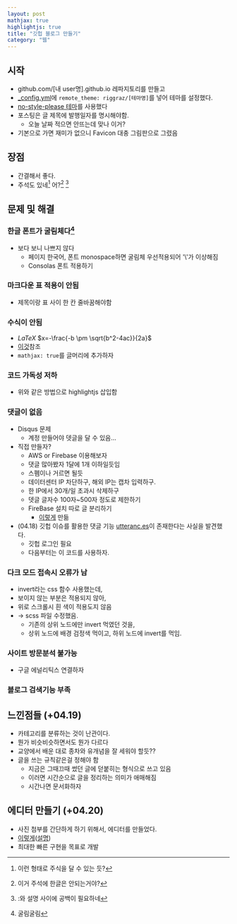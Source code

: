 ```yaml
---
layout: post
mathjax: true
highlightjs: true
title: "깃헙 블로그 만들기"
category: "웹"
---
```


## 시작

- github.com/\[내 user명\].github.io 레파지토리를 만들고
- [_config.yml](../comfig.yml)에 `remote_theme: riggraz/[테마명]`를 넣어 테마를 설정했다.
- [no-style-please 테마](https://github.com/riggraz/no-style-please)를 사용했다
- 포스팅은 글 제목에 발행일자를 명시해야함.
    - 오늘 날짜 적으면 안뜨는데 맞나 이거?
- 기본으로 가면 재미가 없으니 Favicon 대충 그림판으로 그렸음

## 장점

- 간결해서 좋다.
- 주석도 있네[^주석] 어?[^add] [^2]

## 문제 및 해결

### 한글 폰트가 굴림체다[^1]
- 보다 보니 나쁘지 않다
    - 페이지 한국어, 폰트 monospace하면 굴림체 우선적용되어 '\\'가 이상해짐
    - Consolas 폰트 적용하기

### 마크다운 표 적용이 안됨
- 제목이랑 표 사이 한 칸 줄바꿈해야함

### 수식이 안됨 
- $LaTeX$ $x=-\frac{-b \pm \sqrt{b^2-4ac}}{2a}$
- [이것](https://sgeos.github.io/github/jekyll/2016/08/21/adding_mathjax_to_a_jekyll_github_pages_blog.html)참조
- `mathjax: true`를 글머리에 추가하자
    
### 코드 가독성 저하
- 위와 같은 방법으로 highlightjs 삽입함

### 댓글이 없음
- Disqus 문제
    - 계정 만들어야 뎃글을 달 수 있음...
- 직접 만들자?
    - AWS or Firebase 이용해보자
    - 댓글 많아봤자 1달에 1개 이하일듯임
    - 스펨이나 거르면 될듯
    - 데이터센터 IP 차단하구, 해외 IP는 캡차 입력하구. 
    - 한 IP에서 30개/일 초과시 삭제하구
    - 뎃글 글자수 100자~500자 정도로 제한하기
    - FireBase 설치 따로 글 분리하기
        - [이렇게](https://esctabcapslock.github.io/firebase만들기.html) 만듦
- (04.18) 깃헙 이슈를 활용한 댓글 기능 [utteranc.es](https://utteranc.es/)이 존재한다는 사실을 발견했다.
    - 깃헙 로그인 필요
    - 다음부터는 이 코드를 사용하자.

### 다크 모드 접속시 오류가 남
- invert라는 css 함수 사용했는데,
- 보이지 않는 부분은 적용되지 않아,
- 위로 스크롤시 흰 색이 적용도지 않음
- → scss 파일 수정했음. 
    - 기존의 상위 노드에만 invert 먹였던 것을,
    - 상위 노드에 배경 검정색 먹이고, 하위 노드에 invert를 먹임.

### 사이트 방문분석 불가능
- 구글 에널리틱스 연결하자

### 블로그 검색기능 부족


## 느낀점들 (+04.19)

- 카테고리를 분류하는 것이 난관이다.
- 뭔가 비슷비슷하면서도 뭔가 다르다
- 교양에서 배운 대로 종차와 유개념을 잘 세워야 할듯??
- 글을 쓰는 규칙같은걸 정해야 함
    - 지금은 그때끄때 썼던 글에 덛붙히는 형식으로 쓰고 있음
    - 이러면 시간순으로 글을 정리하는 의미가 애매해짐
    - 시간나면 문서화하자

## 에디터 만들기 (+04.20)
- 사진 첨부를 간단하게 하기 위해서, 에디터를 만들었다.
- [이렇게](https://esctabcapslock.github.io/editer_for_my_github_blog/asset/index.html)([설명](https://github.com/esctabcapslock/editer_for_my_github_blog))
- 최대한 빠른 구현을 목표로 개발

<!-- <a>3rew</a> -->

<!-- |표|표|
|---|---|
|125|555|

그렇데 -->

[^주석]: 이런 형태로 주식을 달 수 있는 듯?
[^1]: 굴림굴림
[^add]: 이거 주석에 한글은 안되는거야?
[^2]: \:와 설명 사이에 공백이 필요하네
